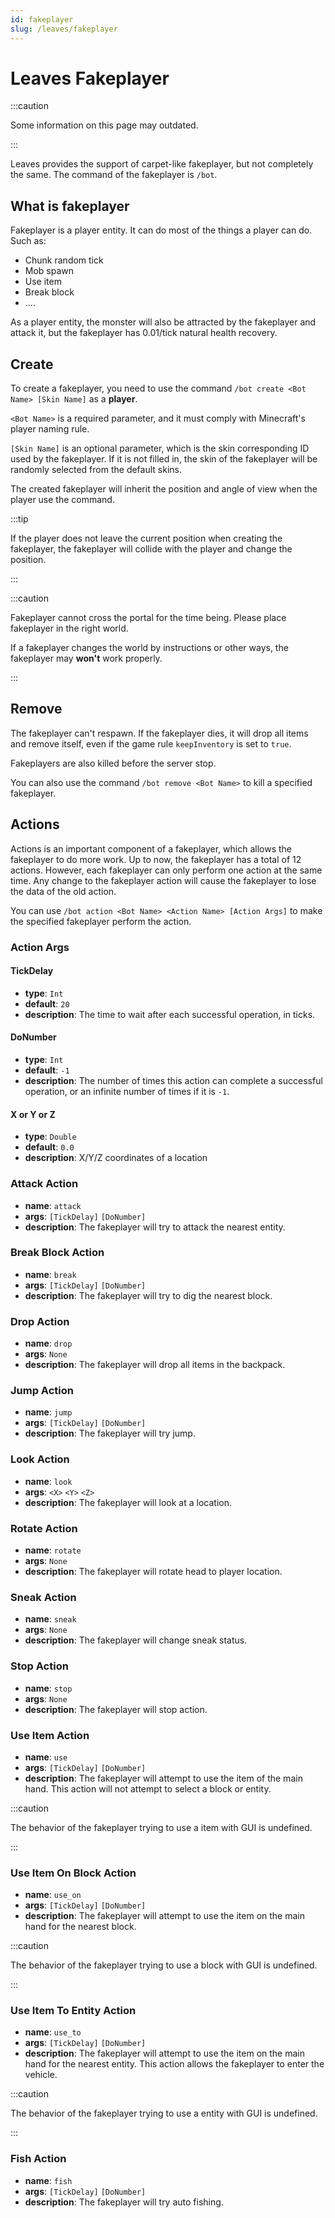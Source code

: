 ```yaml
---
id: fakeplayer
slug: /leaves/fakeplayer
---
```


# Leaves Fakeplayer

:::caution

Some information on this page may outdated.

:::

Leaves provides the support of carpet-like fakeplayer, but not completely the same.
The command of the fakeplayer is `/bot`.

## What is fakeplayer

Fakeplayer is a player entity. It can do most of the things a player can do. Such as:

- Chunk random tick
- Mob spawn
- Use item
- Break block
- ....

As a player entity, the monster will also be attracted by the fakeplayer and attack it,
but the fakeplayer has 0.01/tick natural health recovery.

## Create

To create a fakeplayer, you need to use the command `/bot create <Bot Name> [Skin Name]`
as a **player**.

`<Bot Name>` is a required parameter, and it must comply with Minecraft's player naming rule.

`[Skin Name]` is an optional parameter, which is the skin corresponding ID used by the fakeplayer.
If it is not filled in, the skin of the fakeplayer will be randomly selected from the default skins.

The created fakeplayer will inherit the position and angle of view when the player use the command.

:::tip

If the player does not leave the current position when creating the fakeplayer,
the fakeplayer will collide with the player and change the position.

:::

:::caution

Fakeplayer cannot cross the portal for the time being. Please place fakeplayer in the right world.

If a fakeplayer changes the world by instructions or other ways, the fakeplayer may **won't** work properly.

:::

## Remove

The fakeplayer can't respawn. If the fakeplayer dies, it will drop all items and remove itself, even if the game rule `keepInventory` is set to `true`.

Fakeplayers are also killed before the server stop.

You can also use the command `/bot remove <Bot Name>` to kill a specified fakeplayer.

## Actions

Actions is an important component of a fakeplayer, which allows the fakeplayer to do more work.
Up to now, the fakeplayer has a total of 12 actions. However, each fakeplayer can only perform
one action at the same time. Any change to the fakeplayer action will cause the fakeplayer to
lose the data of the old action.

You can use `/bot action <Bot Name> <Action Name> [Action Args]` to make the specified fakeplayer perform the action.

### Action Args

#### TickDelay

- **type**: `Int`
- **default**: `20`
- **description**: The time to wait after each successful operation, in ticks.

#### DoNumber

- **type**: `Int`
- **default**: `-1`
- **description**: The number of times this action can complete a successful operation,
 or an infinite number of times if it is `-1`.

#### X or Y or Z

- **type**: `Double`
- **default**: `0.0`
- **description**: X/Y/Z coordinates of a location

### Attack Action

- **name**: `attack`
- **args**: `[TickDelay]` `[DoNumber]`
- **description**: The fakeplayer will try to attack the nearest entity.

### Break Block Action

- **name**: `break`
- **args**: `[TickDelay]` `[DoNumber]`
- **description**: The fakeplayer will try to dig the nearest block.

### Drop Action

- **name**: `drop`
- **args**: `None`
- **description**: The fakeplayer will drop all items in the backpack.

### Jump Action

- **name**: `jump`
- **args**: `[TickDelay]` `[DoNumber]`
- **description**: The fakeplayer will try jump.

### Look Action

- **name**: `look`
- **args**: `<X>` `<Y>` `<Z>`
- **description**: The fakeplayer will look at a location.

### Rotate Action

- **name**: `rotate`
- **args**: `None`
- **description**: The fakeplayer will rotate head to player location.

### Sneak Action

- **name**: `sneak`
- **args**: `None`
- **description**: The fakeplayer will change sneak status.

### Stop Action

- **name**: `stop`
- **args**: `None`
- **description**: The fakeplayer will stop action.

### Use Item Action

- **name**: `use`
- **args**: `[TickDelay]` `[DoNumber]`
- **description**: The fakeplayer will attempt to use the item of the main hand.
 This action will not attempt to select a block or entity.

:::caution

The behavior of the fakeplayer trying to use a item with GUI is undefined.

:::

### Use Item On Block Action

- **name**: `use_on`
- **args**: `[TickDelay]` `[DoNumber]`
- **description**: The fakeplayer will attempt to use the item on the main hand for the
 nearest block.

:::caution

The behavior of the fakeplayer trying to use a block with GUI is undefined.

:::

### Use Item To Entity Action

- **name**: `use_to`
- **args**: `[TickDelay]` `[DoNumber]`
- **description**: The fakeplayer will attempt to use the item on the main hand for the
 nearest entity. This action allows the fakeplayer to enter the vehicle.

:::caution

The behavior of the fakeplayer trying to use a entity with GUI is undefined.

:::

### Fish Action

- **name**: `fish`
- **args**: `[TickDelay]` `[DoNumber]`
- **description**: The fakeplayer will try auto fishing.
